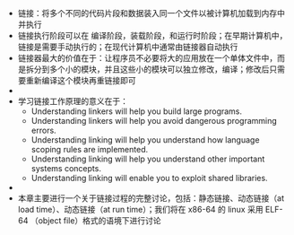 - 链接：将多个不同的代码片段和数据装入同一个文件以被计算机加载到内存中并执行  
- 链接执行阶段可以在 编译阶段，装载阶段，和运行时阶段；在早期计算机中，链接是需要手动执行的；在现代计算机中通常由链接器自动执行  
- 链接器最大的价值在于：让程序员不必要将大的应用放在一个单体文件中，而是拆分到多个小的模块，并且这些小的模块可以独立修改，编译；修改后只需要重新编译这个模块再重链接即可  
-  
- 学习链接工作原理的意义在于：  
	- Understanding linkers will help you build large programs.  
	- Understanding linkers will help you avoid dangerous programming errors.  
	- Understanding linking will help you understand how language scoping rules are implemented.  
	- Understanding linking will help you understand other important systems concepts.  
	- Understanding linking will enable you to exploit shared libraries.  
-  
- 本章主要进行一个关于链接过程的完整讨论，包括：静态链接、动态链接（at load time）、动态链接（at run time）；我们将在 x86-64 的 linux 采用 ELF-64 （object file）格式的语境下进行讨论  